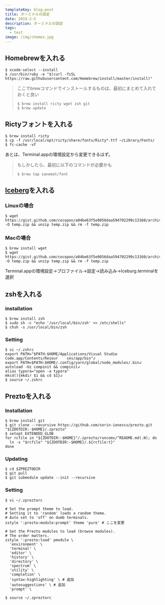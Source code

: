 ```yaml
---
templateKey: blog-post
title: ターミナルの設定
date: 2019-2-5
description: ターミナルの設定
tags:
  - test
image: /img/chemex.jpg
---
```


## Homebrewを入れる

```shell
$ xcode-select --install
$ /usr/bin/ruby -e "$(curl -fsSL https://raw.githubusercontent.com/Homebrew/install/master/install)"
```

> ここでbrewコマンドでインストールするものは、最初にまとめて入れておくと良い
>
> ```shell
> $ brew install ricty wget zsh git 
> $ brew update
> ```

## Rictyフォントを入れる

```shell
$ brew install ricty
$ cp -f /usr/local/opt/ricty/share/fonts/Ricty*.ttf ~/Library/Fonts/
$ fc-cache -vf
```

あとは、Terminal.appの環境設定から変更できるはず。

> もしかしたら、最初に以下のコマンドが必要かも
>
> ```shell
> $ brew tap sanemat/font
> ```

## [Iceberg](http://cocopon.github.io/iceberg.vim/)を入れる

### Linuxの場合

```shell
$ wget https://gist.github.com/cocopon/a04be63f5e0856daa594702299c13160/archive/dd2499198fd1f5e1373167769f7da28a7e1a2152.zip -O temp.zip && unzip temp.zip && rm -f temp.zip
```

### Macの場合

```shell
$ brew install wget
$ wget https://gist.github.com/cocopon/a04be63f5e0856daa594702299c13160/archive/dd2499198fd1f5e1373167769f7da28a7e1a2152.zip -O temp.zip && unzip temp.zip && rm -f temp.zip
```

Terminal.appの環境設定→プロファイル→設定→読み込み→Iceburg.terminalを選択

## zshを入れる

### installation

```shell
$ brew install zsh
$ sudo sh -c "echo '/usr/local/bin/zsh' >> /etc/shells"
$ chsh -s /usr/local/bin/zsh
```

### Setting

```shell
$ vi ~/.zshrc
export PATH="$PATH:$HOME/Applications/Visual Studio Code.app/Contents/Resour    ces/app/bin"↲
export PATH=$PATH:$HOME/.config/yarn/global/node_modules/.bin↲
autoload -Uz compinit && compinit↲
alias typora="open -a typora"
mkcd(){mkdir $1 && cd $1}↲
$ source ~/.zshrc
```

## Preztoを入れる

### Installation

```shell
$ brew install git
$ git clone --recursive https://github.com/sorin-ionescu/prezto.git "${ZDOTDIR:-$HOME}/.zprezto"
$ setopt EXTENDED_GLOB
for rcfile in "${ZDOTDIR:-$HOME}"/.zprezto/runcoms/^README.md(.N); do
  ln -s "$rcfile" "${ZDOTDIR:-$HOME}/.${rcfile:t}"
done
```

### Updating

```shell
$ cd $ZPREZTODIR
$ git pull
$ git submodule update --init --recursive
```

### Setting

```shell
$ vi ~/.zpreztorc

# Set the prompt theme to load.
# Setting it to 'random' loads a random theme.
# Auto set to 'off' on dumb terminals.
zstyle ':prezto:module:prompt' theme 'pure' # ここを変更

# Set the Prezto modules to load (browse modules).
# The order matters.
zstyle ':prezto:load' pmodule \
  'environment' \
  'terminal' \
  'editor' \
  'history' \
  'directory' \
  'spectrum' \
  'utility' \
  'completion' \
  'syntax-highlighting' \ # 追加
  'autosuggestions' \ # 追加
  'prompt' \
  
$ source ~/.zpreztorc
```